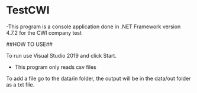 # TestCWI

-This program is a console application done in .NET Framework version 4.7.2 for the CWI company test

##HOW TO USE##

To run use Visual Studio 2019 and click Start.

- This program only reads csv files

To add a file go to the data/in folder, the output will be in the data/out folder as a txt file.

